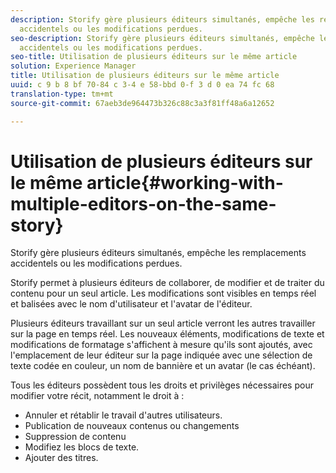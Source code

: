 ```yaml
---
description: Storify gère plusieurs éditeurs simultanés, empêche les remplacements
  accidentels ou les modifications perdues.
seo-description: Storify gère plusieurs éditeurs simultanés, empêche les remplacements
  accidentels ou les modifications perdues.
seo-title: Utilisation de plusieurs éditeurs sur le même article
solution: Experience Manager
title: Utilisation de plusieurs éditeurs sur le même article
uuid: c 9 b 8 bf 70-84 c 3-4 e 58-bbd 0-f 3 d 0 ea 74 fc 68
translation-type: tm+mt
source-git-commit: 67aeb3de964473b326c88c3a3f81ff48a6a12652

---
```



# Utilisation de plusieurs éditeurs sur le même article{#working-with-multiple-editors-on-the-same-story}

Storify gère plusieurs éditeurs simultanés, empêche les remplacements accidentels ou les modifications perdues.

Storify permet à plusieurs éditeurs de collaborer, de modifier et de traiter du contenu pour un seul article. Les modifications sont visibles en temps réel et balisées avec le nom d'utilisateur et l'avatar de l'éditeur.

Plusieurs éditeurs travaillant sur un seul article verront les autres travailler sur la page en temps réel. Les nouveaux éléments, modifications de texte et modifications de formatage s'affichent à mesure qu'ils sont ajoutés, avec l'emplacement de leur éditeur sur la page indiquée avec une sélection de texte codée en couleur, un nom de bannière et un avatar (le cas échéant).

Tous les éditeurs possèdent tous les droits et privilèges nécessaires pour modifier votre récit, notamment le droit à :

* Annuler et rétablir le travail d'autres utilisateurs.
* Publication de nouveaux contenus ou changements
* Suppression de contenu
* Modifiez les blocs de texte.
* Ajouter des titres.

